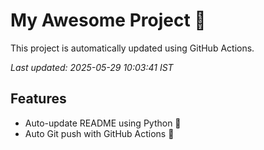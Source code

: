 # My Awesome Project 🚀

This project is automatically updated using GitHub Actions.

_Last updated: 2025-05-29 10:03:41 IST_

## Features
- Auto-update README using Python 🐍
- Auto Git push with GitHub Actions 🤖
